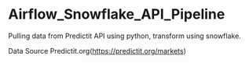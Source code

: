 # Airflow_Snowflake_API_Pipeline
Pulling data from Predictit API using python, transform using snowflake.

Data Source
Predictit.org(https://predictit.org/markets)
